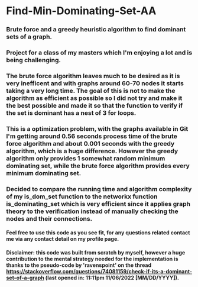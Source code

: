 # Find-Min-Dominating-Set-AA
### Brute force and a greedy heuristic algorithm to find dominant sets of a graph.
### Project for a class of my masters which I'm enjoying a lot and is being challenging.

### The brute force algorithm leaves much to be desired as it is very inefficent and with graphs around 60-70 nodes it starts taking a very long time. The goal of this is not to make the algorithm as efficient as possible so I did not try and make it the best possible and made it so that the function to verify if the set is dominant has a nest of 3 for loops.
### This is a optimization problem, with the graphs available in Git I'm getting around 0.56 seconds process time of the brute force algorithm and about 0.001 seconds with the greedy algorithm, which is a huge difference. However the greedy algorithm only provides 1 somewhat random minimum dominating set, while the brute force algorithm provides every minimum dominating set.

### Decided to compare the running time and algorithm complexity of my is_dom_set function to the networkx function is_dominating_set which is very efficient since it applies graph theory to the verification instead of manually checking the nodes and their connections.

#### Feel free to use this code as you see fit, for any questions related contact me via any contact detail on my profile page.
#### Disclaimer: this code was built from scratch by myself, however a huge contribution to the mental strategy needed for the implementation is thanks to the pseudo-code by 'ravenspoint' on the thread https://stackoverflow.com/questions/74081159/check-if-its-a-dominant-set-of-a-graph (last opened in: 11:11pm 11/06/2022 [MM/DD/YYYY]).
